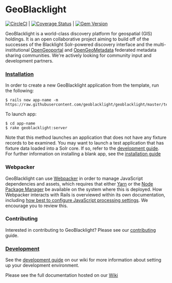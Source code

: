 # GeoBlacklight

[![CircleCI](https://circleci.com/gh/geoblacklight/geoblacklight.svg?style=svg)](https://circleci.com/gh/geoblacklight/geoblacklight) | [![Coverage Status](https://raw.githubusercontent.com/geoblacklight/geoblacklight/coverage-badge/coverage.svg)]() | [![Gem Version](https://img.shields.io/gem/v/geoblacklight.svg)](https://github.com/geoblacklight/geoblacklight/releases)

GeoBlacklight is a world-class discovery platform for geospatial (GIS) holdings. It
is an open collaborative project aiming to build off of the successes
of the Blacklight Solr-powered discovery interface and the
multi-institutional [OpenGeoportal](http://opengeoportal.io/) and [OpenGeoMetadata](https://github.com/opengeometadata) federated metadata sharing
communities. We're actively looking for community input and development partners.

### [Installation](https://github.com/geoblacklight/geoblacklight/wiki/Installation)

In order to create a new GeoBlacklight application from the template, run the following:

```
$ rails new app-name -m https://raw.githubusercontent.com/geoblacklight/geoblacklight/master/template.rb
```

To launch app:

```
$ cd app-name
$ rake geoblacklight:server
```

Note that this method launches an application that does not have any fixture records to be examined. You may want to launch a test application that has fixture data loaded into a Solr core. If so, refer to the [development guide](https://github.com/geoblacklight/geoblacklight/wiki/Development). For further information on installing a blank app, see the [installation guide](https://github.com/geoblacklight/geoblacklight/wiki/Installation)

### Webpacker
GeoBlacklight can use [Webpacker](https://github.com/rails/webpacker) in order to manage JavaScript dependencies and assets, which requires that either [Yarn](https://yarnpkg.com/) or the [Node Package Manager](https://www.npmjs.com/) be available on the system where this is deployed.  How Webpacker interacts with Rails is overviewed within its own documentation, including [how best to configure JavaScript processing settings](https://github.com/rails/webpacker/blob/master/docs/webpack.md). We encourage you to review this.

### Contributing
Interested in contributing to GeoBlacklight? Please see our [contributing](CONTRIBUTING.md) guide.

### [Development](https://github.com/geoblacklight/geoblacklight/wiki/Development)

See the [development guide](https://github.com/geoblacklight/geoblacklight/wiki/Development) on our wiki for more information about setting up your development environment.


Please see the full documentation hosted on our [Wiki](https://github.com/geoblacklight/geoblacklight/wiki)
